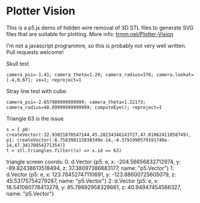 # Plotter Vision

This is a p5.js demo of hidden wire removal of 3D STL files
to generate SVG files that are suitable for plotting.
More info: [trmm.net/Plotter-Vision](https://trmm.net/Plotter-Vision/)

I'm not a javascript programmre, so this is probably not very well written.
Pull requests welcome!

Skull test
```
camera_psi=-1.41; camera_theta=1.29; camera_radius=376; camera.lookat=[-4,0,67]; vx=1; reproject=1
```

Stray line test with cube:
```
camera_psi=-2.657989999999999; camera_theta=1.22173; camera_radius=48.09999999999999; computeEye(); reproject=1
```

Triangle 63 is the issue

```
s = { p0: createVector(-32.93021870547144,45.28234346143727,47.01062411058749), p1: createVector(-8.758398115838349e-14,-4.3791990579191746e-14,47.34170854271354)}
t = stl.triangles.filter((x) => x.id == 63)
```

triangle screen coords:
0: d.Vector {p5: e, x: -204.56656832712974, y: -89.82438613518494, z: 37.38097386883177, name: "p5.Vector"}
1: d.Vector {p5: e, x: 123.78452747110691, y: -123.88600725605079, z: 45.53175754279287, name: "p5.Vector"}
2: d.Vector {p5: e, x: 18.541080776413278, y: 85.79892958328661, z: 40.94947454566327, name: "p5.Vector"}
